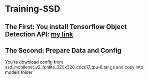 # Training-SSD

## The First: You install Tensorflow Object Detection API: [my link](https://github.com/ThanhNguyenDat/Install-Tensorflow-Object-Detection-API)
## The Second: Prepare Data and Config
You're download config from ssd_mobilenet_v2_fpnlite_320x320_coco17_tpu-8.tar.gz and copy into models folder

